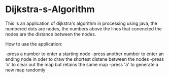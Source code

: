 Dijkstra-s-Algorithm
====================

This is an application of dijkstra's algorithm in processing using java, the numbered dots are nodes, the numbers above the lines that conencted the nodes are the distance between the nodes.

How to use the application:

-press a number to enter a starting node
-press another number to enter an ending node in oder to draw the shortest distane between the nodes
-press 'c' to clear out the map but retains the same map
-press 'a' to generate a new map randomly
